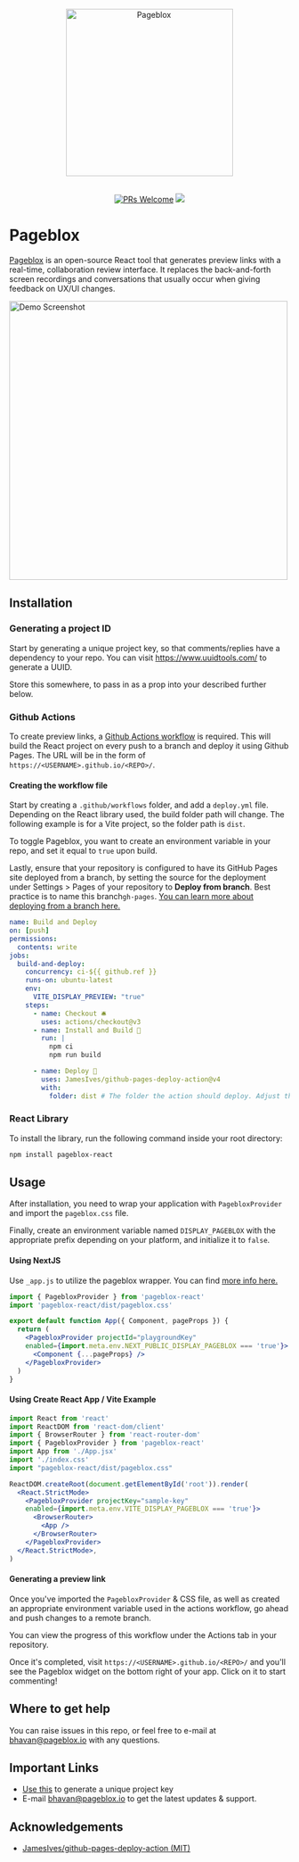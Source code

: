 <div align="center">
  <br>
  <img alt="Pageblox" src="https://i.postimg.cc/jdwrK6w6/pageblox-github-logo.png" width="300px">
<br/>
</div>
<br/>
<p align="center">
<a href='http://makeapullrequest.com'><img alt='PRs Welcome' src='https://img.shields.io/badge/PRs-welcome-brightgreen.svg?style=shields'/></a>
<img src="https://img.shields.io/badge/license-MIT-green" />
</p>

# Pageblox
[Pageblox](https://www.pageblox.io) is an open-source React tool that generates preview links with a real-time, collaboration review interface. It replaces the back-and-forth screen recordings and conversations that usually occur when giving feedback on UX/UI changes.

<img src="https://i.postimg.cc/SQzBSG3G/pageblox-demo-screenshot.png" alt="Demo Screenshot" width="500" />

## Installation

### Generating a project ID

Start by generating a unique project key, so that comments/replies have a dependency to your repo.
You can visit https://www.uuidtools.com/ to generate a UUID.

Store this somewhere, to pass in as a prop into your <Pageblox/> described further below.

### Github Actions

  To create preview links, a <a href="https://docs.github.com/en/actions/learn-github-actions">Github Actions workflow</a> is required. This will build the React project on every push to a branch and deploy it using Github Pages. The URL will be in the form of ```https://<USERNAME>.github.io/<REPO>/```.
  
#### Creating the workflow file

Start by creating a ```.github/workflows``` folder, and add a ```deploy.yml``` file. Depending on the React library used, the build folder path will change. The following example is for a Vite project, so the folder path is ```dist```.

To toggle Pageblox, you want to create an environment variable in your repo, and set it equal to ```true``` upon build.

Lastly, ensure that your repository is configured to have its GitHub Pages site deployed from a branch, by setting the source for the deployment under Settings > Pages of your repository to <b>Deploy from branch</b>. Best practice is to name this branch```gh-pages```. <a href="https://docs.github.com/en/pages/getting-started-with-github-pages/configuring-a-publishing-source-for-your-github-pages-site">You can learn more about deploying from a branch here.</a>

```yml
name: Build and Deploy
on: [push]
permissions:
  contents: write
jobs:
  build-and-deploy:
    concurrency: ci-${{ github.ref }}
    runs-on: ubuntu-latest
    env:
      VITE_DISPLAY_PREVIEW: "true"
    steps:
      - name: Checkout 🛎️
        uses: actions/checkout@v3
      - name: Install and Build 🔧 
        run: |
          npm ci
          npm run build

      - name: Deploy 🚀
        uses: JamesIves/github-pages-deploy-action@v4
        with:
          folder: dist # The folder the action should deploy. Adjust this value based on your react library.
```

### React Library

To install the library, run the following command inside your root directory:

  ```bash
  npm install pageblox-react
  ```

## Usage

After installation, you need to wrap your application with ```PagebloxProvider``` and import the ```pageblox.css``` file.

Finally, create an environment variable named ```DISPLAY_PAGEBLOX``` with the appropriate prefix depending on your platform, and initialize it to ```false```.


#### Using NextJS
  
  Use ```_app.js``` to utilize the pageblox wrapper. You can find [more info here.](https://nextjs.org/docs/advanced-features/custom-app)

  ```jsx
  import { PagebloxProvider } from 'pageblox-react'
  import 'pageblox-react/dist/pageblox.css'

  export default function App({ Component, pageProps }) {
    return (
      <PagebloxProvider projectId="playgroundKey"
      enabled={import.meta.env.NEXT_PUBLIC_DISPLAY_PAGEBLOX === 'true'}>
        <Component {...pageProps} />
      </PagebloxProvider>
    )
  }
  ```
  
  #### Using Create React App / Vite Example

  ```jsx
  import React from 'react'
  import ReactDOM from 'react-dom/client'
  import { BrowserRouter } from 'react-router-dom'
  import { PagebloxProvider } from 'pageblox-react'
  import App from './App.jsx'
  import './index.css'
  import "pageblox-react/dist/pageblox.css"

  ReactDOM.createRoot(document.getElementById('root')).render(
    <React.StrictMode>
      <PagebloxProvider projectKey="sample-key"
      enabled={import.meta.env.VITE_DISPLAY_PAGEBLOX === 'true'}>
        <BrowserRouter>
          <App />
        </BrowserRouter>
      </PagebloxProvider>
    </React.StrictMode>,
  )
  ```


#### Generating a preview link

Once you've imported the ```PagebloxProvider``` & CSS file, as well as created an appropriate environment variable used in the actions workflow, go ahead and push changes to a remote branch.

You can view the progress of this workflow under the Actions tab in your repository.

Once it's completed, visit ```https://<USERNAME>.github.io/<REPO>/``` and you'll see the Pageblox widget on the bottom right of your app. Click on it to start commenting!

## Where to get help

You can raise issues in this repo, or feel free to e-mail at bhavan@pageblox.io with any questions.

## Important Links

- [Use this](https://www.uuidtools.com/) to generate a unique project key
- E-mail bhavan@pageblox.io to get the latest updates & support.

## Acknowledgements
- <a href="https://github.com/JamesIves/github-pages-deploy-action">JamesIves/github-pages-deploy-action (MIT)</a>